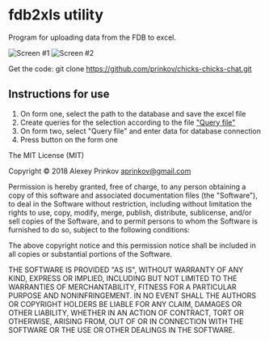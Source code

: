 # fdb2xls utility

Program for uploading data from the FDB to excel.

![Screen #1](http://prinkov.xyz/img/fdb2xls_1.png) ![Screen #2](http://prinkov.xyz/img/fdb2xls_2.png)

Get the code: git clone https://github.com/prinkov/chicks-chicks-chat.git

## Instructions for use
1. On form one, select the path to the database and save the excel file
2. Create queries for the selection according to the file ["Query file"](https://github.com/prinkov/fdb2xls/blob/develop/src/main/resources/input.xml) 
3. On form two, select "Query file" and enter data for database connection
4. Press button on the form one

The MIT License (MIT)

Copyright © 2018 Alexey Prinkov aprinkov@gmail.com

Permission is hereby granted, free of charge, to any person obtaining a copy of this software and associated documentation files (the "Software"), to deal in the Software without restriction, including without limitation the rights to use, copy, modify, merge, publish, distribute, sublicense, and/or sell copies of the Software, and to permit persons to whom the Software is furnished to do so, subject to the following conditions:

The above copyright notice and this permission notice shall be included in all copies or substantial portions of the Software.

THE SOFTWARE IS PROVIDED "AS IS", WITHOUT WARRANTY OF ANY KIND, EXPRESS OR IMPLIED, INCLUDING BUT NOT LIMITED TO THE WARRANTIES OF MERCHANTABILITY, FITNESS FOR A PARTICULAR PURPOSE AND NONINFRINGEMENT. IN NO EVENT SHALL THE AUTHORS OR COPYRIGHT HOLDERS BE LIABLE FOR ANY CLAIM, DAMAGES OR OTHER LIABILITY, WHETHER IN AN ACTION OF CONTRACT, TORT OR OTHERWISE, ARISING FROM, OUT OF OR IN CONNECTION WITH THE SOFTWARE OR THE USE OR OTHER DEALINGS IN THE SOFTWARE.
